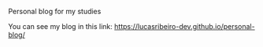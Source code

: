 Personal blog for my studies

You can see my blog in this link: https://lucasribeiro-dev.github.io/personal-blog/
